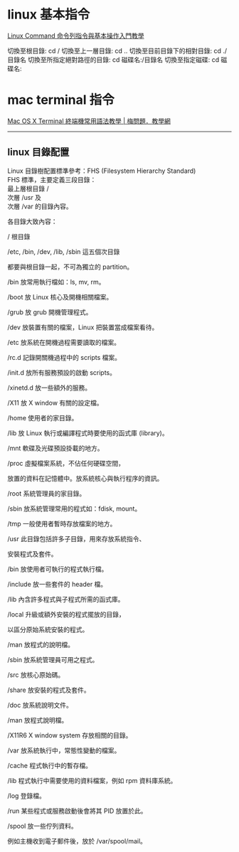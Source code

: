 # linux 基本指令
[Linux Command 命令列指令與基本操作入門教學](https://blog.techbridge.cc/2017/12/23/linux-commnd-line-tutorial/)

切換至根目錄: cd /
切換至上一層目錄: cd ..
切換至目前目錄下的相對目錄: cd ./目錄名
切換至所指定絕對路徑的目錄: cd 磁碟名:/目錄名
切換至指定磁碟: cd 磁碟名:

# mac terminal 指令
[Mac OS X Terminal 終端機常用語法教學 \| 梅問題．教學網](https://www.minwt.com/mac/14653.html)

***

## linux 目錄配置

Linux 目錄樹配置標準參考：FHS (Filesystem Hierarchy Standard)  
FHS 標準，主要定義三段目錄：  
最上層根目錄 /  
次層 /usr 及  
次層 /var 的目錄內容。 

各目錄大致內容：

/ 根目錄

/etc, /bin, /dev, /lib, /sbin 這五個次目錄

都要與根目錄一起，不可為獨立的 partition。

/bin 放常用執行檔如：ls, mv, rm。

/boot 放 Linux 核心及開機相關檔案。

/grub 放 grub 開機管理程式。

/dev 放裝置有關的檔案，Linux 把裝置當成檔案看待。

/etc 放系統在開機過程需要讀取的檔案。

/rc.d 記錄開關機過程中的 scripts 檔案。

/init.d 放所有服務預設的啟動 scripts。

/xinetd.d 放一些額外的服務。

/X11 放 X window 有關的設定檔。

/home 使用者的家目錄。

/lib 放 Linux 執行或編譯程式時要使用的函式庫 (library)。

/mnt 軟碟及光碟預設掛載的地方。

/proc 虛擬檔案系統，不佔任何硬碟空間，

放置的資料在記憶體中。放系統核心與執行程序的資訊。

/root 系統管理員的家目錄。

/sbin 放系統管理常用的程式如：fdisk, mount。

/tmp 一般使用者暫時存放檔案的地方。

/usr 此目錄包括許多子目錄，用來存放系統指令、

安裝程式及套件。

/bin 放使用者可執行的程式執行檔。

/include 放一些套件的 header 檔。

/lib 內含許多程式與子程式所需的函式庫。

/local 升級或額外安裝的程式擺放的目錄，

以區分原始系統安裝的程式。

/man 放程式的說明檔。

/sbin 放系統管理員可用之程式。

/src 放核心原始碼。

/share 放安裝的程式及套件。

/doc 放系統說明文件。

/man 放程式說明檔。

/X11R6 X window system 存放相關的目錄。

/var 放系統執行中，常態性變動的檔案。

/cache 程式執行中的暫存檔。

/lib 程式執行中需要使用的資料檔案，例如 rpm 資料庫系統。

/log 登錄檔。

/run 某些程式或服務啟動後會將其 PID 放置於此。

/spool 放一些佇列資料。

例如主機收到電子郵件後，放於 /var/spool/mail。



